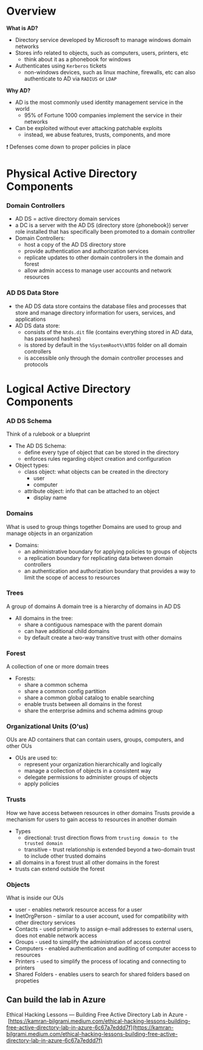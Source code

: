 # Overview
**What is AD?**
- Directory service developed by Microsoft to manage windows domain networks
- Stores info related to objects, such as computers, users, printers, etc
	- think about it as a phonebook for windows
- Authenticates using `Kerberos` tickets
	- non-windows devices, such as linux machine, firewalls, etc can also authenticate to AD via `RADIUS` or `LDAP`

**Why AD?**
- AD is the most commonly used identity management service in the world
	- 95% of Fortune 1000 companies implement the service in their networks
- Can be exploited without ever attacking patchable exploits
	- instead, we abuse features, trusts, components, and more

❗️ Defenses come down to proper policies in place

# Physical Active Directory Components
### Domain Controllers
- AD DS = active directory domain services
- a DC is a server with the AD DS (directory store {phonebook}) server role installed that has specifically been promoted to a domain controller
- Domain Controllers:
	- host a copy of the AD DS directory store
	- provide authentication and authorization services
	- replicate updates to other domain controllers in the domain and forest
	- allow admin access to manage user accounts and network resources

### AD DS Data Store
- the AD DS data store contains the database files and processes that store and manage directory information for users, services, and applications
- AD DS data store:
	- consists of the `Ntds.dit` file (contains everything stored in AD data, has password hashes)
	- is stored by default in the `%SystemRoot%\NTDS` folder on all domain controllers
	- is accessible only through the domain controller processes and protocols

# Logical Active Directory Components
### AD DS Schema
Think of a rulebook or a blueprint
- The AD DS Schema:
	- define every type of object that can be stored in the directory
	- enforces rules regarding object creation and configuration
- Object types:
	- class object: what objects can be created in the directory
		- user
		- computer
	- attribute object: info that can be attached to an object
		- display name

### Domains
What is used to group things together
Domains are used to group and manage objects in an organization
- Domains:
	- an administrative boundary for applying policies to groups of objects
	- a replication boundary for replicating data between domain controllers
	- an authentication and authorization boundary that provides a way to limit the scope of access to resources

### Trees
A group of domains
A domain tree is a hierarchy of domains in AD DS
- All domains in the tree:
	- share a contiguous namespace with the parent domain
	- can have additional child domains
	- by default create a two-way transitive trust with other domains

### Forest
A collection of one or more domain trees
- Forests:
	- share a common schema
	- share a common config partition
	- share a common global catalog to enable searching
	- enable trusts between all domains in the forest
	- share the enterprise admins and schema admins group

### Organizational Units (O'us)
OUs are AD containers that can contain users, groups, computers, and other OUs
- OUs are used to:
	- represent your organization hierarchically and logically
	- manage a collection of objects in a consistent way
	- delegate permissions to administer groups of objects
	- apply policies

### Trusts
How we have access between resources in other domains
Trusts provide a mechanism for users to gain access to resources in another domain
- Types
	- directional: trust direction flows from `trusting domain to the trusted domain`
	- transitive - trust relationship is extended beyond a two-domain trust to include other trusted domains
- all domains in a forest trust all other domains in the forest
- trusts can extend outside the forest

### Objects
What is inside our OUs
- user - enables network resource access for a user
- InetOrgPerson - similar to a user account, used for compatibility with other directory services
- Contacts - used primarily to assign e-mail addresses to external users, does not enable network access
- Groups - used to simplify the administration of access control
- Computers - enabled authentication and auditing of computer access to resources
- Printers - used to simplify the process of locating and connecting to printers
- Shared Folders - enables users to search for shared folders based on propeties

## Can build the lab in Azure
Ethical Hacking Lessons — Building Free Active Directory Lab in Azure - [https://kamran-bilgrami.medium.com/ethical-hacking-lessons-building-free-active-directory-lab-in-azure-6c67a7eddd7f](https://kamran-bilgrami.medium.com/ethical-hacking-lessons-building-free-active-directory-lab-in-azure-6c67a7eddd7f)



